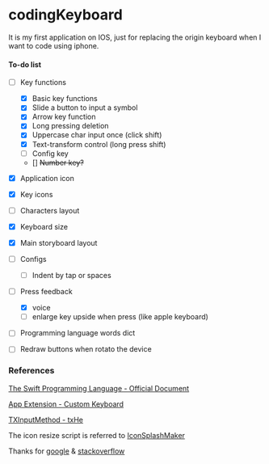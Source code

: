 # codingKeyboard
It is my first application on IOS, just for replacing the origin keyboard when I want to code using iphone.

#### To-do list
- [ ] Key functions
  - [x] Basic key functions
  - [x] Slide a button to input a symbol
  - [x] Arrow key function
  - [x] Long pressing deletion
  - [x] Uppercase char input once (click shift)
  - [x] Text-transform control (long press shift)
  - [ ] Config key
  - [] ~~Number key?~~
- [x] Application icon
- [x] Key icons
- [ ] Characters layout
- [x] Keyboard size
- [x] Main storyboard layout
- [ ] Configs
  - [ ] Indent by tap or spaces
- [ ] Press feedback
  - [x] voice
  - [ ] enlarge key upside when press (like apple keyboard)
- [ ] Programming language words dict
- [ ] Redraw buttons when rotato the device


### References

[The Swift Programming Language - Official Document](https://developer.apple.com/library/content/documentation/Swift/Conceptual/Swift_Programming_Language/index.html)

[App Extension - Custom Keyboard](https://developer.apple.com/library/content/documentation/General/Conceptual/ExtensibilityPG/CustomKeyboard.html)

[TXInputMethod - txHe](https://github.com/txHe/TXInputMethod)

The icon resize script is referred to [IconSplashMaker](https://github.com/winterfeel/IconSplashMaker)

Thanks for [google](https://www.google.com) & [stackoverflow](https://www.stackoverflow.com)
